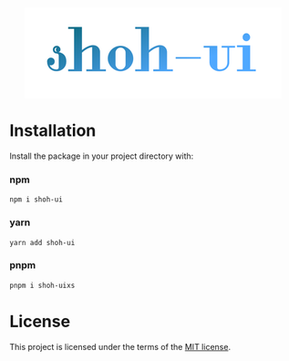 <div style="display: flex;width: 100%; justify-content: center">
    <img src="./assets/shoh.png" alt="shoh-ui">
</div>

# Installation

Install the package in your project directory with:

### npm
    npm i shoh-ui

### yarn
    yarn add shoh-ui

### pnpm
    pnpm i shoh-uixs


# License

This project is licensed under the terms of the [MIT license](https://github.com/behruzrahimov/shoh-ui/blob/master/LICENSE).


